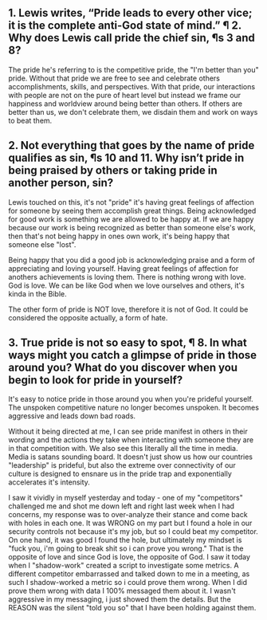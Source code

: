 ## 1. Lewis writes, “Pride leads to every other vice; it is the complete anti-God state of mind.” ¶ 2. Why does Lewis call pride the chief sin, ¶s 3 and 8? 

The pride he's referring to is the competitive pride, the "I'm better than you" pride. Without that pride we are free to see and celebrate others accomplishments, skills, and perspectives. With that pride, our interactions with people are not on the pure of heart level but instead we frame our happiness and worldview around being better than others. If others are better than us, we don't celebrate them, we disdain them and work on ways to beat them.



## 2. Not everything that goes by the name of pride qualifies as sin, ¶s 10 and 11. Why isn’t pride in being praised by others or taking pride in another person, sin? 

Lewis touched on this, it's not "pride" it's having great feelings of affection for someone by seeing them accomplish great things. Being acknowledged for good work is something we are allowed to be happy at. If we are happy because our work is being recognized as better than someone else's work, then that's not being happy in ones own work, it's being happy that someone else "lost".

Being happy that you did a good job is acknowledging praise and a form of appreciating and loving yourself. Having great feelings of affection for anothers achievements is loving them. There is nothing wrong with love. God is love. We can be like God when we love ourselves and others, it's kinda in the Bible.

The other form of pride is NOT love, therefore it is not of God. It could be considered the opposite actually, a form of hate.

## 3. True pride is not so easy to spot, ¶ 8. In what ways might you catch a glimpse of pride in those around you? What do you discover when you begin to look for pride in yourself?

It's easy to notice pride in those around you when you're prideful yourself. The unspoken competitive nature no longer becomes unspoken. It becomes aggressive and leads down bad roads. 

Without it being directed at me, I can see pride manifest in others in their wording and the actions they take when interacting with someone they are in that competition with. We also see this literally all the time in media. Media is satans sounding board. It doesn't just show us how our countries "leadership" is prideful, but also the extreme over connectivity of our culture is designed to ensnare us in the pride trap and exponentially accelerates it's intensity. 

I saw it vividly in myself yesterday and today - one of my "competitors" challenged me and shot me down left and right last week when I had concerns, my response was to over-analyze their stance and come back with holes in each one. It was WRONG on my part but I found a hole in our security controls not because it's my job, but so I could beat my competitor. On one hand, it was good I found the hole, but ultimately my mindset is "fuck you, i'm going to break shit so i can prove you wrong." That is the opposite of love and since God is love, the opposite of God. I saw it today when I "shadow-work" created a script to investigate some metrics. A different competitor embarrassed and talked down to me in a meeting, as such I shadow-worked a metric so i could prove them wrong. When I did prove them wrong with data I 100% messaged them about it. I wasn't aggressive in my messaging, i just showed them the details. But the REASON was the silent "told you so" that I have been holding against them. 

